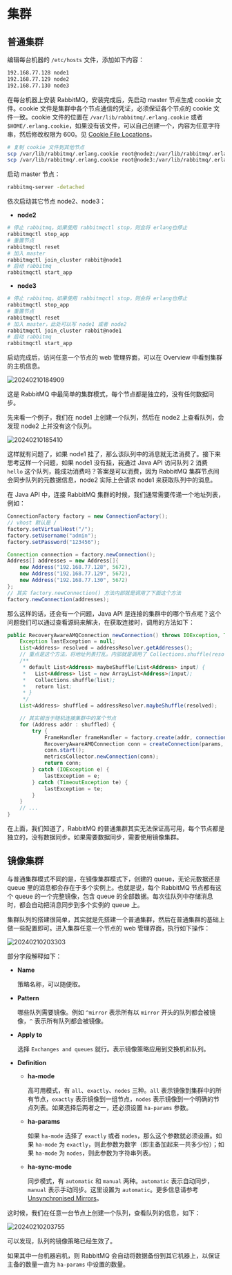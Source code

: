 # 集群

## 普通集群

编辑每台机器的 `/etc/hosts` 文件，添加如下内容：

```bash
192.168.77.128 node1
192.168.77.129 node2
192.168.77.130 node3
```

在每台机器上安装 RabbitMQ，安装完成后，先启动 master 节点生成 cookie 文件。cookie 文件是集群中各个节点通信的凭证，必须保证各个节点的 cookie 文件一致。cookie 文件的位置在 `/var/lib/rabbitmq/.erlang.cookie` 或者 `$HOME/.erlang.cookie`，如果没有该文件，可以自己创建一个，内容为任意字符串，然后修改权限为 600。见 [Cookie File Locations](https://www.rabbitmq.com/clustering.html)。

```bash
# 复制 cookie 文件到其他节点
scp /var/lib/rabbitmq/.erlang.cookie root@node2:/var/lib/rabbitmq/.erlang.cookie
scp /var/lib/rabbitmq/.erlang.cookie root@node3:/var/lib/rabbitmq/.erlang.cookie
```

启动 master 节点：

```bash
rabbitmq-server -detached
```

依次启动其它节点 node2、node3：

- **node2**

```bash
# 停止 rabbitmq。如果使用 rabbitmqctl stop，则会将 erlang也停止
rabbitmqctl stop_app
# 重置节点
rabbitmqctl reset
# 加入 master
rabbitmqctl join_cluster rabbit@node1
# 启动 rabbitmq
rabbitmqctl start_app
```

- **node3**

```bash
# 停止 rabbitmq。如果使用 rabbitmqctl stop，则会将 erlang也停止
rabbitmqctl stop_app
# 重置节点
rabbitmqctl reset
# 加入 master，此处可以写 node1 或者 node2
rabbitmqctl join_cluster rabbit@node1
# 启动 rabbitmq
rabbitmqctl start_app
```

启动完成后，访问任意一个节点的 web 管理界面，可以在 Overview 中看到集群的主机信息。

![20240210184909](https://djfmdresources.oss-cn-hangzhou.aliyuncs.com/athena/2024-02-10/20240210184909.png)

这是 RabbitMQ 中最简单的集群模式，每个节点都是独立的，没有任何数据同步。

先来看一个例子，我们在 node1 上创建一个队列，然后在 node2 上查看队列，会发现 node2 上并没有这个队列。

![20240210185410](https://djfmdresources.oss-cn-hangzhou.aliyuncs.com/athena/2024-02-10/20240210185410.png)

这样就有问题了，如果 node1 挂了，那么该队列中的消息就无法消费了。接下来思考这样一个问题，如果 node1 没有挂，我通过 Java API 访问队列 2 消费 `hello` 这个队列，能成功消费吗？答案是可以消费，因为 RabbitMQ 集群节点间会同步队列的元数据信息，node2 实际上会请求 node1 来获取队列中的消息。

在 Java API 中，连接 RabbitMQ 集群的时候，我们通常需要传递一个地址列表，例如：

```java
ConnectionFactory factory = new ConnectionFactory();
// vhost 默认是 /
factory.setVirtualHost("/");
factory.setUsername("admin");
factory.setPassword("123456");

Connection connection = factory.newConnection();
Address[] addresses = new Address[]{
    new Address("192.168.77.128", 5672),
    new Address("192.168.77.129", 5672),
    new Address("192.168.77.130", 5672)
};
// 其实 factory.newConnection() 方法内部就是调用了下面这个方法
factory.newConnection(addresses);
```

那么这样的话，还会有一个问题，Java API 是连接的集群中的哪个节点呢？这个问题我们可以通过查看源码来解决，在获取连接时，调用的方法如下：

```java
public RecoveryAwareAMQConnection newConnection() throws IOException, TimeoutException {
    Exception lastException = null;
    List<Address> resolved = addressResolver.getAddresses();
    // 重点是这个方法，将地址列表打乱。内部就是调用了 Collections.shuffle(resolved); 方法
    /**
     * default List<Address> maybeShuffle(List<Address> input) {
     *   List<Address> list = new ArrayList<Address>(input);
     *   Collections.shuffle(list);
     *   return list;
     * }
     */
    List<Address> shuffled = addressResolver.maybeShuffle(resolved);

    // 其实相当于随机连接集群中的某个节点
    for (Address addr : shuffled) {
        try {
            FrameHandler frameHandler = factory.create(addr, connectionName());
            RecoveryAwareAMQConnection conn = createConnection(params, frameHandler, metricsCollector);
            conn.start();
            metricsCollector.newConnection(conn);
            return conn;
        } catch (IOException e) {
            lastException = e;
        } catch (TimeoutException te) {
            lastException = te;
        }
    }
    // ...
}
```

在上面，我们知道了，RabbitMQ 的普通集群其实无法保证高可用，每个节点都是独立的，没有数据同步。如果需要数据同步，需要使用镜像集群。

## 镜像集群

与普通集群模式不同的是，在镜像集群模式下，创建的 queue，无论元数据还是 queue 里的消息都会存在于多个实例上。也就是说，每个 RabbitMQ 节点都有这个 queue 的一个完整镜像，包含 queue 的全部数据。每次往队列中存储消息时，都会自动把消息同步到多个实例的 queue 上。

集群队列的搭建很简单，其实就是先搭建一个普通集群，然后在普通集群的基础上做一些配置即可。进入集群任意一个节点的 web 管理界面，执行如下操作：

![20240210203303](https://djfmdresources.oss-cn-hangzhou.aliyuncs.com/athena/2024-02-10/20240210203303.png)

部分字段解释如下：

- **Name**

  策略名称，可以随便取。

- **Pattern**  

  哪些队列需要镜像。例如 `^mirror` 表示所有以 `mirror` 开头的队列都会被镜像，`^` 表示所有队列都会被镜像。

- **Apply to**  

  选择 `Exchanges and queues` 就行。表示镜像策略应用到交换机和队列。

- **Definition**  

  - **ha-mode**
  
      高可用模式，有 `all`、`exactly`、`nodes` 三种。`all` 表示镜像到集群中的所有节点，`exactly` 表示镜像到一组节点，`nodes` 表示镜像到一个明确的节点列表。如果选择后两者之一，还必须设置 `ha-params` 参数。

  - **ha-params**

      如果 `ha-mode` 选择了 `exactly` 或者 `nodes`，那么这个参数就必须设置。如果 `ha-mode` 为 `exactly`，则此参数为数字（即主备加起来一共多少份）；如果 `ha-mode` 为 `nodes`，则此参数为字符串列表。

  - **ha-sync-mode**

      同步模式，有 `automatic` 和 `manual` 两种。`automatic` 表示自动同步，`manual` 表示手动同步。这里设置为 `automatic`。更多信息请参考 [Unsynchronised Mirrors](https://www.rabbitmq.com/ha.html#unsynchronised-mirrors)。

这时候，我们在任意一台节点上创建一个队列，查看队列的信息，如下：

![20240210203755](https://djfmdresources.oss-cn-hangzhou.aliyuncs.com/athena/2024-02-10/20240210203755.png)

可以发现，队列的镜像策略已经生效了。

如果其中一台机器宕机，则 RabbitMQ 会自动将数据备份到其它机器上，以保证主备的数量一直为 `ha-params` 中设置的数量。
